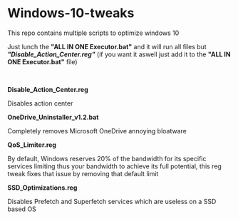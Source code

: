 # Windows-10-tweaks
This repo contains multiple scripts to optimize windows 10

Just lunch the **"ALL IN ONE Executor.bat"** and it will run all files but ***"Disable_Action_Center.reg"*** (if you want it aswell just add it to the **"ALL IN ONE Executor.bat"** file)

 

**Disable_Action_Center.reg**

Disables action center

**OneDrive_Uninstaller_v1.2.bat**

Completely removes Microsoft OneDrive annoying bloatware

**QoS_Limiter.reg**

By default, Windows reserves 20% of the bandwidth for its specific services limiting thus your bandwidth to achieve its full potential, this reg tweak fixes that issue by removing that default limit

**SSD_Optimizations.reg**

Disables Prefetch and Superfetch services which are useless on a SSD based OS
